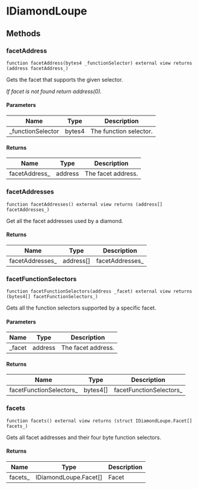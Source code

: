 # IDiamondLoupe









## Methods

### facetAddress

```solidity
function facetAddress(bytes4 _functionSelector) external view returns (address facetAddress_)
```

Gets the facet that supports the given selector.

*If facet is not found return address(0).*

#### Parameters

| Name | Type | Description |
|---|---|---|
| _functionSelector | bytes4 | The function selector. |

#### Returns

| Name | Type | Description |
|---|---|---|
| facetAddress_ | address | The facet address. |

### facetAddresses

```solidity
function facetAddresses() external view returns (address[] facetAddresses_)
```

Get all the facet addresses used by a diamond.




#### Returns

| Name | Type | Description |
|---|---|---|
| facetAddresses_ | address[] | facetAddresses_ |

### facetFunctionSelectors

```solidity
function facetFunctionSelectors(address _facet) external view returns (bytes4[] facetFunctionSelectors_)
```

Gets all the function selectors supported by a specific facet.



#### Parameters

| Name | Type | Description |
|---|---|---|
| _facet | address | The facet address. |

#### Returns

| Name | Type | Description |
|---|---|---|
| facetFunctionSelectors_ | bytes4[] | facetFunctionSelectors_ |

### facets

```solidity
function facets() external view returns (struct IDiamondLoupe.Facet[] facets_)
```

Gets all facet addresses and their four byte function selectors.




#### Returns

| Name | Type | Description |
|---|---|---|
| facets_ | IDiamondLoupe.Facet[] | Facet |




